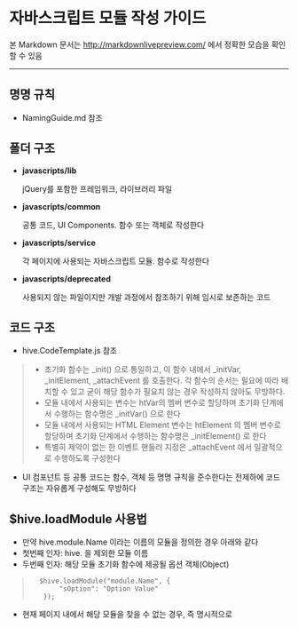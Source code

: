 # 자바스크립트 모듈 작성 가이드

본 Markdown 문서는 http://markdownlivepreview.com/ 에서 정확한 모습을 확인할 수 있음

----
## 명명 규칙

* NamingGuide.md 참조

## 폴더 구조
* __javascripts/lib__

    jQuery를 포함한 프레임워크, 라이브러리 파일

* __javascripts/common__

    공통 코드, UI Components.
    함수 또는 객체로 작성한다

* __javascripts/service__

    각 페이지에 사용되는 자바스크립트 모듈.
    함수로 작성한다

* __javascripts/deprecated__

    사용되지 않는 파일이지만 개발 과정에서 참조하기 위해 임시로 보존하는 코드

## 코드 구조
* hive.CodeTemplate.js 참조

>    * 초기화 함수는 \_init() 으로 통일하고, 이 함수 내에서 \_initVar, \_initElement, \_attachEvent 를 호출한다.
>        각 함수의 순서는 필요에 따라 배치할 수 있고 굳이 해당 함수가 필요치 않는 경우 작성하지 않아도 무방하다.
>    * 모듈 내에서 사용되는 변수는 htVar의 멤버 변수로 할당하며 초기화 단계에서 수행하는 함수명은 \_initVar() 으로 한다
>    * 모듈 내에서 사용되는 HTML Element 변수는 htElement 의 멤버 변수로 할당하며 초기화 단계에서 수행하는 함수명은 \_initElement() 로 한다
>    * 특별히 제약이 없는 한 이벤트 핸들러 지정은 \_attachEvent 에서 일괄적으로 수행하도록 구성한다

* UI 컴포넌트 등 공통 코드는 함수, 객체 등 명명 규칙을 준수한다는 전제하에 코드 구조는 자유롭게 구성해도 무방하다


## $hive.loadModule 사용법
* 만약 hive.module.Name 이라는 이름의 모듈을 정의한 경우 아래와 같다
* 첫번째 인자: hive. 을 제외한 모듈 이름
* 두번째 인자: 해당 모듈 초기화 함수에 제공될 옵션 객체(Object)

>       $hive.loadModule("module.Name", {
>            "sOption": "Option Value"
>        });

* 현재 페이지 내에서 해당 모듈을 찾을 수 없는 경우, 즉 명시적으로 <script> 태그를 통해 포함하지 않은 경우
    자동으로 javascripts/service 에서 동적으로 자바스크립트 파일을 로딩하려 시도한다.
    이미 페이지 내에 <script> 태그를 이용해 포함한 경우에는 동적 로딩은 시도되지 않는다.
    동적 로딩을 시도하는 파일 경로는 javascripts/service/hive.(module.Name).js 이다.
* 자바스크립트 파일 로딩이 완료되어 모듈 코드를 사용할 수 있을 때 자동으로 초기화를 시도하며 내부적으로 수행되는 코드는 아래와 같다.
    이 중 htOption 변수는 $hive.loadModule() 의 두번째 인자와 동일하다

>        new hive.module.Name(htOption)

* $hive.loadModule()는 모듈 함수를 실행하는 역할만 한다. 별도의 인터페이스가 필요한 것은 아니기 때문에
    모듈 내부의 함수 구조가 모듈 로딩 자체에 영향을 주지는 않는다.

## 기타

* HTML 템플릿은 가능한 한 자바스크립트 파일 내에 포함하지 않는다
* HTML 템플릿은 정적 페이지내에 <script type="text/template"> 형태로 위치시키고 자바스크립트는 그 내용을 활용하는 형태로 작성한다

>    <script type="text/template" id="tplItem">
>        <div>${name} ${email}</div>
>    </script>
>
>    <script type="text/javascript">
>        var sTpl = document.getElementById("tplItem").text;
>        var htData = {
>            "name" : "John Doe", 
>            "email": "john@doe.com"
>        };
>
>        $.tmpl(sTpl, htData).appendTo("#target");
>    </script>